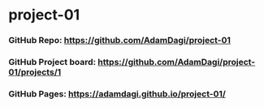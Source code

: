 # project-01


### GitHub Repo: https://github.com/AdamDagi/project-01
### GitHub Project board: https://github.com/AdamDagi/project-01/projects/1
### GitHub Pages: https://adamdagi.github.io/project-01/